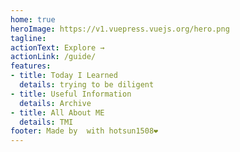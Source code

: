 ```yaml
---
home: true
heroImage: https://v1.vuepress.vuejs.org/hero.png
tagline: 
actionText: Explore →
actionLink: /guide/
features:
- title: Today I Learned 
  details: trying to be diligent 
- title: Useful Information
  details: Archive
- title: All About ME
  details: TMI
footer: Made by  with hotsun1508❤️
---
```

